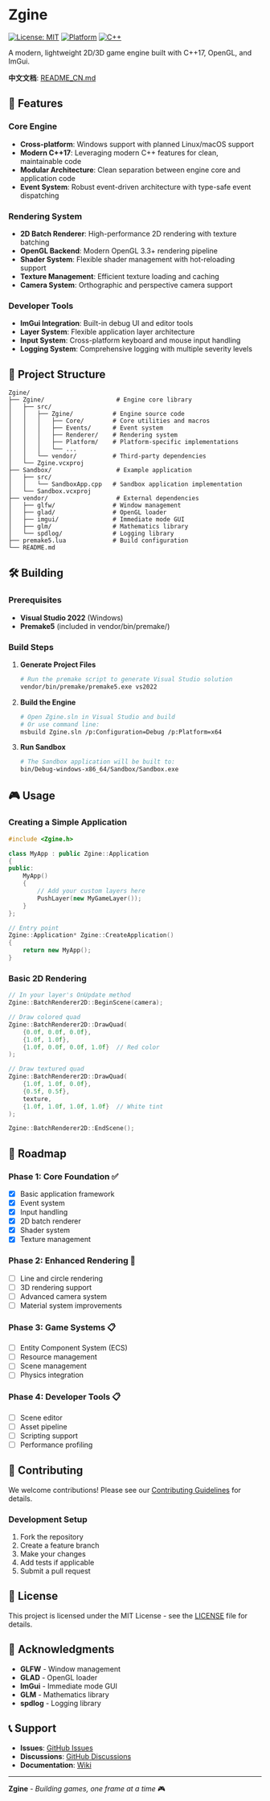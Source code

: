 # Zgine

[![License: MIT](https://img.shields.io/badge/License-MIT-yellow.svg)](https://opensource.org/licenses/MIT)
[![Platform](https://img.shields.io/badge/platform-Windows-blue.svg)](https://github.com/yourusername/Zgine)
[![C++](https://img.shields.io/badge/C%2B%2B-17-blue.svg)](https://en.cppreference.com/w/cpp/17)

A modern, lightweight 2D/3D game engine built with C++17, OpenGL, and ImGui.

**中文文档**: [README_CN.md](README_CN.md)

## 🚀 Features

### Core Engine
- **Cross-platform**: Windows support with planned Linux/macOS support
- **Modern C++17**: Leveraging modern C++ features for clean, maintainable code
- **Modular Architecture**: Clean separation between engine core and application code
- **Event System**: Robust event-driven architecture with type-safe event dispatching

### Rendering System
- **2D Batch Renderer**: High-performance 2D rendering with texture batching
- **OpenGL Backend**: Modern OpenGL 3.3+ rendering pipeline
- **Shader System**: Flexible shader management with hot-reloading support
- **Texture Management**: Efficient texture loading and caching
- **Camera System**: Orthographic and perspective camera support

### Developer Tools
- **ImGui Integration**: Built-in debug UI and editor tools
- **Layer System**: Flexible application layer architecture
- **Input System**: Cross-platform keyboard and mouse input handling
- **Logging System**: Comprehensive logging with multiple severity levels

## 📁 Project Structure

```
Zgine/
├── Zgine/                    # Engine core library
│   ├── src/
│   │   ├── Zgine/           # Engine source code
│   │   │   ├── Core/        # Core utilities and macros
│   │   │   ├── Events/      # Event system
│   │   │   ├── Renderer/    # Rendering system
│   │   │   ├── Platform/    # Platform-specific implementations
│   │   │   └── ...
│   │   └── vendor/          # Third-party dependencies
│   └── Zgine.vcxproj
├── Sandbox/                  # Example application
│   ├── src/
│   │   └── SandboxApp.cpp   # Sandbox application implementation
│   └── Sandbox.vcxproj
├── vendor/                   # External dependencies
│   ├── glfw/                # Window management
│   ├── glad/                # OpenGL loader
│   ├── imgui/               # Immediate mode GUI
│   ├── glm/                 # Mathematics library
│   └── spdlog/              # Logging library
├── premake5.lua             # Build configuration
└── README.md
```

## 🛠️ Building

### Prerequisites
- **Visual Studio 2022** (Windows)
- **Premake5** (included in vendor/bin/premake/)

### Build Steps

1. **Generate Project Files**
   ```bash
   # Run the premake script to generate Visual Studio solution
   vendor/bin/premake/premake5.exe vs2022
   ```

2. **Build the Engine**
   ```bash
   # Open Zgine.sln in Visual Studio and build
   # Or use command line:
   msbuild Zgine.sln /p:Configuration=Debug /p:Platform=x64
   ```

3. **Run Sandbox**
   ```bash
   # The Sandbox application will be built to:
   bin/Debug-windows-x86_64/Sandbox/Sandbox.exe
   ```

## 🎮 Usage

### Creating a Simple Application

```cpp
#include <Zgine.h>

class MyApp : public Zgine::Application
{
public:
    MyApp()
    {
        // Add your custom layers here
        PushLayer(new MyGameLayer());
    }
};

// Entry point
Zgine::Application* Zgine::CreateApplication()
{
    return new MyApp();
}
```

### Basic 2D Rendering

```cpp
// In your layer's OnUpdate method
Zgine::BatchRenderer2D::BeginScene(camera);

// Draw colored quad
Zgine::BatchRenderer2D::DrawQuad(
    {0.0f, 0.0f, 0.0f}, 
    {1.0f, 1.0f}, 
    {1.0f, 0.0f, 0.0f, 1.0f}  // Red color
);

// Draw textured quad
Zgine::BatchRenderer2D::DrawQuad(
    {1.0f, 1.0f, 0.0f}, 
    {0.5f, 0.5f}, 
    texture, 
    {1.0f, 1.0f, 1.0f, 1.0f}  // White tint
);

Zgine::BatchRenderer2D::EndScene();
```

## 🎯 Roadmap

### Phase 1: Core Foundation ✅
- [x] Basic application framework
- [x] Event system
- [x] Input handling
- [x] 2D batch renderer
- [x] Shader system
- [x] Texture management

### Phase 2: Enhanced Rendering 🚧
- [ ] Line and circle rendering
- [ ] 3D rendering support
- [ ] Advanced camera system
- [ ] Material system improvements

### Phase 3: Game Systems 📋
- [ ] Entity Component System (ECS)
- [ ] Resource management
- [ ] Scene management
- [ ] Physics integration

### Phase 4: Developer Tools 📋
- [ ] Scene editor
- [ ] Asset pipeline
- [ ] Scripting support
- [ ] Performance profiling

## 🤝 Contributing

We welcome contributions! Please see our [Contributing Guidelines](CONTRIBUTING.md) for details.

### Development Setup
1. Fork the repository
2. Create a feature branch
3. Make your changes
4. Add tests if applicable
5. Submit a pull request

## 📄 License

This project is licensed under the MIT License - see the [LICENSE](LICENSE) file for details.

## 🙏 Acknowledgments

- **GLFW** - Window management
- **GLAD** - OpenGL loader
- **ImGui** - Immediate mode GUI
- **GLM** - Mathematics library
- **spdlog** - Logging library

## 📞 Support

- **Issues**: [GitHub Issues](https://github.com/yourusername/Zgine/issues)
- **Discussions**: [GitHub Discussions](https://github.com/yourusername/Zgine/discussions)
- **Documentation**: [Wiki](https://github.com/yourusername/Zgine/wiki)

---

**Zgine** - *Building games, one frame at a time* 🎮